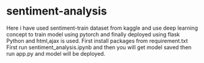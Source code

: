 # sentiment-analysis
Here i have used sentiment-train dataset from kaggle and use deep learning concept to train model using pytorch and finally deployed using flask
Python and html,ajax is used.
First install packages from requirement.txt
First run sentiment_analysis.ipynb and then you will get model saved then run app.py and model will be deployed.
